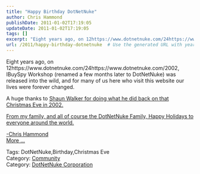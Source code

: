 ```yaml
---
title: "Happy Birthday DotNetNuke"
author: Chris Hammond
publishDate: 2011-01-02T17:19:05
updateDate: 2011-01-02T17:19:05
tags: []
excerpt: "Eight years ago, on 12https://www.dotnetnuke.com/24https://www.dotnetnuke.com/2002, IBuySpy Workshop (renamed a few months later to DotNetNuke) was released into the wild, and for many of us here who visit this website our lives were forever changed.  A huge thanks to Shaun Walker for doing what he did back on that Christmas Eve in 2002.  From my family, and all of course the DotNetNuke Family, Happy Holidays to everyone around the world.  -Chris HammondMore ...Tags: DotNetNuke,Birthday,Christmas EveCategory: CommunityCategory: DotNetNuke Corporation"
url: /2011/happy-birthday-dotnetnuke  # Use the generated URL with year
---
```

<p>Eight years ago, on 12https://www.dotnetnuke.com/24https://www.dotnetnuke.com/2002, IBuySpy Workshop (renamed a few months later to DotNetNuke) was released into the wild, and for many of us here who visit this website our lives were forever changed.<https://www.dotnetnuke.com/p>  <p>A huge thanks to <a href="http:https://www.dotnetnuke.com/https://www.dotnetnuke.com/www.dotnetnuke.comhttps://www.dotnetnuke.com/Resourceshttps://www.dotnetnuke.com/Blogshttps://www.dotnetnuke.com/tabidhttps://www.dotnetnuke.com/825https://www.dotnetnuke.com/BlogIDhttps://www.dotnetnuke.com/1https://www.dotnetnuke.com/Default.aspx" target="_blank">Shaun Walker<https://www.dotnetnuke.com/a> for doing what he did back on that Christmas Eve in 2002.<https://www.dotnetnuke.com/p>  <p>From my family, and all of course the <a href="https://www.dotnetnuke.com/" target="_blank">DotNetNuke<https://www.dotnetnuke.com/a> Family, Happy Holidays to everyone around the world.<https://www.dotnetnuke.com/p>  <p>-Chris Hammond<https://www.dotnetnuke.com/p><br /><a href=https://www.dotnetnuke.com/Resources/Blogs/tabid/825/EntryId/2927/Happy-Birthday-DotNetNuke.aspx>More ...</a><div class="tags">Tags: DotNetNuke,Birthday,Christmas Eve</div><div class="category">Category: <a href=https://www.dotnetnuke.com/Resources/Blogs/tabid/825/CatID/16/Default.aspx>Community</a></div><div class="category">Category: <a href=https://www.dotnetnuke.com/Resources/Blogs/tabid/825/CatID/15/Default.aspx>DotNetNuke Corporation</a></div><img src="https://feeds.feedburner.com/~r/dnndaily/~4/105xyaKh7nQ" height="1" width="1"/>
